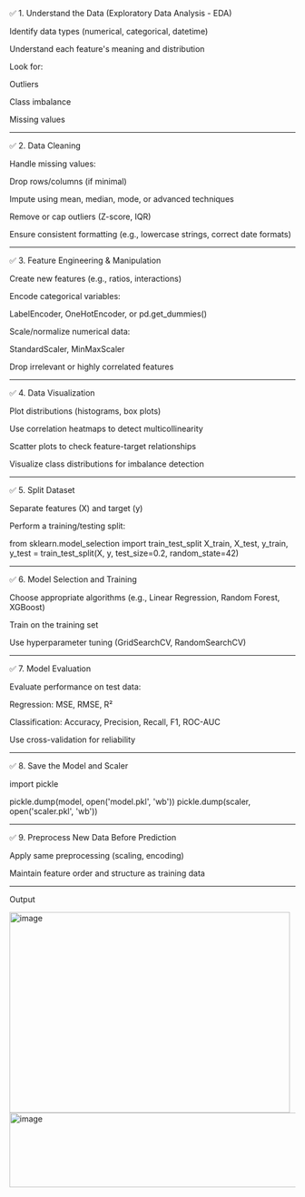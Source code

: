 ✅ 1. Understand the Data (Exploratory Data Analysis - EDA)

Identify data types (numerical, categorical, datetime)

Understand each feature's meaning and distribution

Look for:

Outliers

Class imbalance

Missing values
************************************************************************

✅ 2. Data Cleaning

Handle missing values:

Drop rows/columns (if minimal)

Impute using mean, median, mode, or advanced techniques

Remove or cap outliers (Z-score, IQR)

Ensure consistent formatting (e.g., lowercase strings, correct date formats)
***************************************************************************************************

✅ 3. Feature Engineering & Manipulation

Create new features (e.g., ratios, interactions)

Encode categorical variables:

LabelEncoder, OneHotEncoder, or pd.get_dummies()

Scale/normalize numerical data:

StandardScaler, MinMaxScaler

Drop irrelevant or highly correlated features
*********************************************************************************
✅ 4. Data Visualization

Plot distributions (histograms, box plots)

Use correlation heatmaps to detect multicollinearity

Scatter plots to check feature-target relationships

Visualize class distributions for imbalance detection
**************************************************************************************************
✅ 5. Split Dataset

Separate features (X) and target (y)

Perform a training/testing split:

from sklearn.model_selection import train_test_split
X_train, X_test, y_train, y_test = train_test_split(X, y, test_size=0.2, random_state=42)
********************************************************************************************************
✅ 6. Model Selection and Training

Choose appropriate algorithms (e.g., Linear Regression, Random Forest, XGBoost)

Train on the training set

Use hyperparameter tuning (GridSearchCV, RandomSearchCV)
******************************************************************************************************
✅ 7. Model Evaluation

Evaluate performance on test data:

Regression: MSE, RMSE, R²

Classification: Accuracy, Precision, Recall, F1, ROC-AUC

Use cross-validation for reliability
***********************************************************************************************
✅ 8. Save the Model and Scaler

import pickle

pickle.dump(model, open('model.pkl', 'wb'))
pickle.dump(scaler, open('scaler.pkl', 'wb'))
***********************************************************************************************
✅ 9. Preprocess New Data Before Prediction

Apply same preprocessing (scaling, encoding)

Maintain feature order and structure as training data


***********************************************************************

Output



<img width="494" height="353" alt="image" src="https://github.com/user-attachments/assets/48b1ab24-1b5d-4b36-aeae-c3e97d1d89d0" />
<img width="511" height="131" alt="image" src="https://github.com/user-attachments/assets/3ee5c6e6-52ac-46fb-b6be-71de817f0a7f" />


